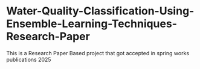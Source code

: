 # Water-Quality-Classification-Using-Ensemble-Learning-Techniques-Research-Paper
This is a Research Paper Based project that got accepted in spring works publications 2025
